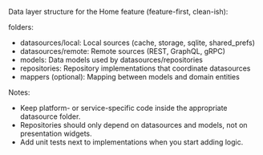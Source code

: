 Data layer structure for the Home feature (feature-first, clean-ish):

folders:
- datasources/local: Local sources (cache, storage, sqlite, shared_prefs)
- datasources/remote: Remote sources (REST, GraphQL, gRPC)
- models: Data models used by datasources/repositories
- repositories: Repository implementations that coordinate datasources
- mappers (optional): Mapping between models and domain entities

Notes:
- Keep platform- or service-specific code inside the appropriate datasource folder.
- Repositories should only depend on datasources and models, not on presentation widgets.
- Add unit tests next to implementations when you start adding logic.

